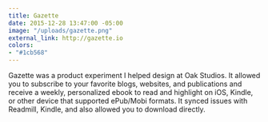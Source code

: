```yaml
---
title: Gazette
date: 2015-12-28 13:47:00 -05:00
image: "/uploads/gazette.png"
external_link: http://gazette.io
colors:
- "#1cb568"
---
```


Gazette was a product experiment I helped design at Oak Studios. It allowed you to subscribe to your favorite blogs, websites, and publications and receive a weekly, personalized ebook to read and highlight on iOS, Kindle, or other device that supported ePub/Mobi formats. It synced issues with Readmill, Kindle, and also allowed you to download directly.